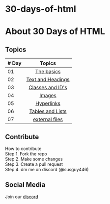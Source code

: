 # 30-days-of-html

# About 30 Days of HTML

## Topics

| # Day |             Topics             |
| ----- | :----------------------------: |
| 01    | [The basics](https://github.com/SusgUY446/30-days-of-html/blob/main/day-1/README.md)|
| 02    | [Text and Headings](https://github.com/SusgUY446/30-days-of-html/blob/main/day-2/README.md)|
| 03    | [Classes and ID's](https://github.com/SusgUY446/30-days-of-html/blob/main/day-3/README.md) |
| 04    | [Images](https://github.com/SusgUY446/30-days-of-html/blob/main/day-4/README.md)|
| 05    | [Hyperlinks](https://github.com/SusgUY446/30-days-of-html/blob/main/day-5/README.md)|
| 06    | [Tables and Lists](https://github.com/SusgUY446/30-days-of-html/blob/main/day-6/README.md)
| 07    | [external files](https://github.com/SusgUY446/30-days-of-html/blob/main/day-7/README.md)


## Contribute
How to contribute <br>
Step 1. Fork the repo <br>
Step 2. Make some changes <br>
Step 3. Create a pull request <br>
Step 4. dm me on discord (@susguy446) <br>

## Social Media
 Join our [discord](https://discord.gg/z4gBPkQ8BN)
